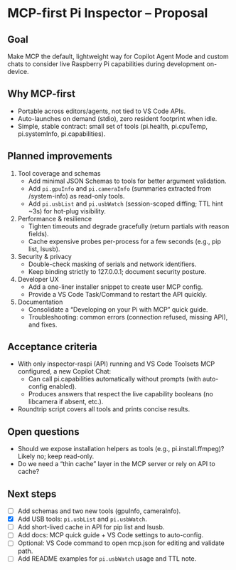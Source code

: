 MCP-first Pi Inspector – Proposal
=================================

Goal
----
Make MCP the default, lightweight way for Copilot Agent Mode and custom chats to consider live Raspberry Pi capabilities during development on-device.

Why MCP-first
-------------
- Portable across editors/agents, not tied to VS Code APIs.
- Auto-launches on demand (stdio), zero resident footprint when idle.
- Simple, stable contract: small set of tools (pi.health, pi.cpuTemp, pi.systemInfo, pi.capabilities).

Planned improvements
--------------------
1) Tool coverage and schemas
   - Add minimal JSON Schemas to tools for better argument validation.
   - Add `pi.gpuInfo` and `pi.cameraInfo` (summaries extracted from /system-info) as read-only tools.
   - Add `pi.usbList` and `pi.usbWatch` (session-scoped diffing; TTL hint ~3s) for hot-plug visibility.
2) Performance & resilience
   - Tighten timeouts and degrade gracefully (return partials with reason fields).
   - Cache expensive probes per-process for a few seconds (e.g., pip list, lsusb).
3) Security & privacy
   - Double-check masking of serials and network identifiers.
   - Keep binding strictly to 127.0.0.1; document security posture.
4) Developer UX
   - Add a one-liner installer snippet to create user MCP config.
   - Provide a VS Code Task/Command to restart the API quickly.
5) Documentation
   - Consolidate a “Developing on your Pi with MCP” quick guide.
   - Troubleshooting: common errors (connection refused, missing API), and fixes.

Acceptance criteria
-------------------
- With only inspector-raspi (API) running and VS Code Toolsets MCP configured, a new Copilot Chat:
  - Can call pi.capabilities automatically without prompts (with auto-config enabled).
  - Produces answers that respect the live capability booleans (no libcamera if absent, etc.).
- Roundtrip script covers all tools and prints concise results.

Open questions
--------------
- Should we expose installation helpers as tools (e.g., pi.install.ffmpeg)? Likely no; keep read-only.
- Do we need a “thin cache” layer in the MCP server or rely on API to cache?

Next steps
----------
- [ ] Add schemas and two new tools (gpuInfo, cameraInfo).
- [x] Add USB tools: `pi.usbList` and `pi.usbWatch`.
- [ ] Add short-lived cache in API for pip list and lsusb.
- [ ] Add docs: MCP quick guide + VS Code settings to auto-config.
- [ ] Optional: VS Code command to open mcp.json for editing and validate path.
 - [ ] Add README examples for `pi.usbWatch` usage and TTL note.
